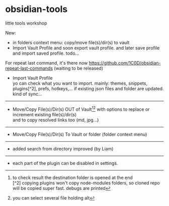 # obsidian-tools
little tools workshop

New: 
- in folders context menu: copy/move file(s)/dir(s) to vault
- Import Vault Profile and soon export vault profile. and later save profile and import saved profile. todo...


For repeat last command, it's there now https://github.com/1C0D/obsidian-repeat-last-commands (waiting to be released)

- Import Vault Profile  
  yo can check what you want to import. mainly: themes, snippets, plugins[^2], prefs, hotkeys,...
  if existing json files and folder are updated. kind of sync...   


---
- Move/Copy File(s)/Dir(s) OUT of Vault[^1][^0]
  with options to replace or increment existing file(s)/dir(s)   
  and to copy resolved links too (md, jpg...) 
--- 
- Move/Copy File(s)/Dir(s) To Vault or folder (folder context menu)
---
- added search from directory improved (by Liam)
---
- each part of the plugin can be disabled in settings.

[^0]: you can select several file holding alt  
[^1]: to check result the destination folder is opened at the end  
[^2] copying plugins won't copy node-modules folders, so cloned repo will be copied super fast. debugs are printed